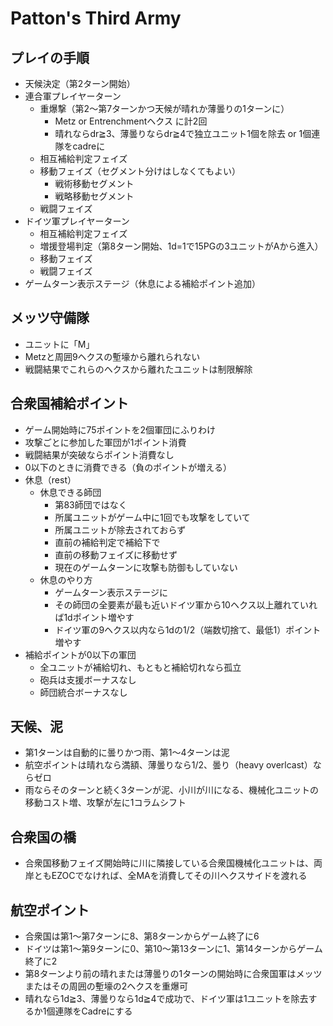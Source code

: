 # Patton's Third Army

## プレイの手順
-	天候決定（第2ターン開始）
-	連合軍プレイヤーターン
 	- 重爆撃（第2～第7ターンかつ天候が晴れか薄曇りの1ターンに）
 		- Metz or Entrenchmentヘクス に計2回
 		- 晴れならdr≧3、薄曇りならdr≧4で独立ユニット1個を除去 or 1個連隊をcadreに
	-	相互補給判定フェイズ
	-	移動フェイズ（セグメント分けはしなくてもよい）
		-	戦術移動セグメント
		-	戦略移動セグメント
	-	戦闘フェイズ
-	ドイツ軍プレイヤーターン
	-	相互補給判定フェイズ
	-	増援登場判定（第8ターン開始、1d=1で15PGの3ユニットがAから進入）
	-	移動フェイズ
	-	戦闘フェイズ
-	ゲームターン表示ステージ（休息による補給ポイント追加）

## メッツ守備隊
- ユニットに「M」
- Metzと周囲9ヘクスの塹壕から離れられない
- 戦闘結果でこれらのヘクスから離れたユニットは制限解除

## 合衆国補給ポイント
- ゲーム開始時に75ポイントを2個軍団にふりわけ
- 攻撃ごとに参加した軍団が1ポイント消費
- 戦闘結果が突破ならポイント消費なし
- 0以下のときに消費できる（負のポイントが増える）
- 休息（rest）
  - 休息できる師団
    - 第83師団ではなく
    - 所属ユニットがゲーム中に1回でも攻撃をしていて
    - 所属ユニットが除去されておらず
    - 直前の補給判定で補給下で
    - 直前の移動フェイズに移動せず
    - 現在のゲームターンに攻撃も防御もしていない
  - 休息のやり方
    - ゲームターン表示ステージに
    - その師団の全要素が最も近いドイツ軍から10ヘクス以上離れていれば1dポイント増やす
    - ドイツ軍の9ヘクス以内なら1dの1/2（端数切捨て、最低1）ポイント増やす
 - 補給ポイントが0以下の軍団
   - 全ユニットが補給切れ、もともと補給切れなら孤立
   - 砲兵は支援ボーナスなし
   - 師団統合ボーナスなし

## 天候、泥

- 第1ターンは自動的に曇りかつ雨、第1～4ターンは泥
- 航空ポイントは晴れなら満額、薄曇りなら1/2、曇り（heavy overlcast）ならゼロ
- 雨ならそのターンと続く3ターンが泥、小川が川になる、機械化ユニットの移動コスト増、攻撃が左に1コラムシフト

## 合衆国の橋

- 合衆国移動フェイズ開始時に川に隣接している合衆国機械化ユニットは、両岸ともEZOCでなければ、全MAを消費してその川ヘクスサイドを渡れる

## 航空ポイント

- 合衆国は第1～第7ターンに8、第8ターンからゲーム終了に6
- ドイツは第1～第9ターンに0、第10～第13ターンに1、第14ターンからゲーム終了に2
- 第8ターンより前の晴れまたは薄曇りの1ターンの開始時に合衆国軍はメッツまたはその周囲の塹壕の2ヘクスを重爆可
- 晴れなら1d≧3、薄曇りなら1d≧4で成功で、ドイツ軍は1ユニットを除去するか1個連隊をCadreにする
